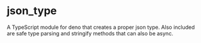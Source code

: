# json_type
A TypeScript module for deno that creates a proper json type. Also included are safe type parsing and stringify methods that can also be async.
